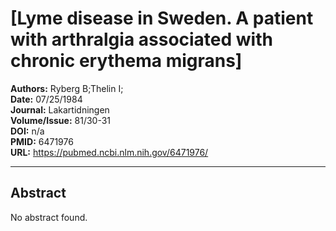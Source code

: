 # [Lyme disease in Sweden. A patient with arthralgia associated with chronic erythema migrans]

**Authors:** Ryberg B;Thelin I;  
**Date:** 07/25/1984  
**Journal:** Lakartidningen  
**Volume/Issue:** 81/30-31  
**DOI:** n/a  
**PMID:** 6471976  
**URL:** https://pubmed.ncbi.nlm.nih.gov/6471976/

---

## Abstract

No abstract found.
